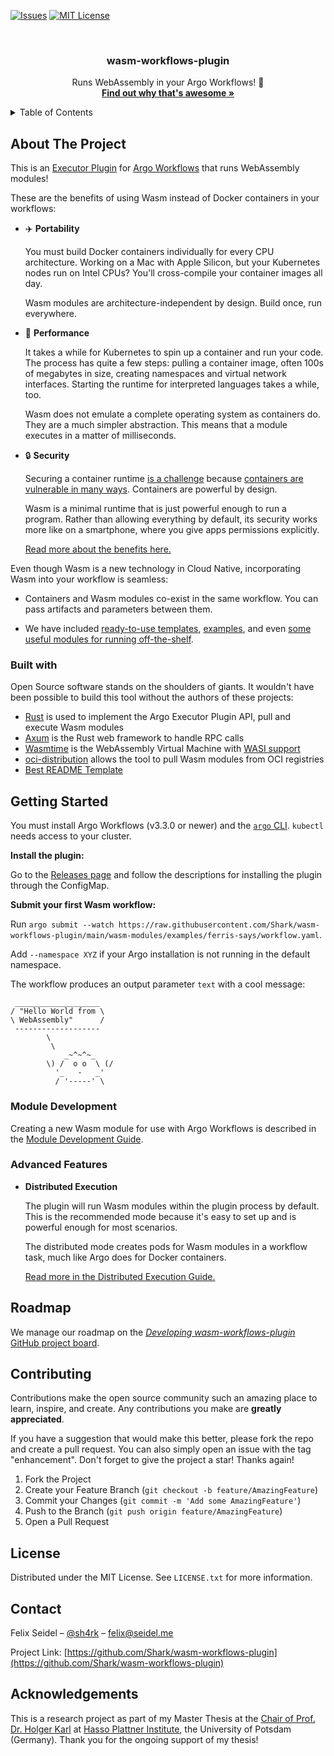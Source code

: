 [![Issues][issues-shield]][issues-url]
[![MIT License][license-shield]][license-url]

<br />
<div align="center">
  <h3 align="center">wasm-workflows-plugin</h3>

  <p align="center">
    Runs WebAssembly in your Argo Workflows! 🚀
    <br />
    <a href="https://github.com/Shark/wasm-workflows-plugin/#about-the-project"><strong>Find out why that's awesome »</strong></a>
    <!--
    <br />
    <br />
    <a href="https://github.com/Shark/wasm-workflows-plugin/doc/demo.md">View Demo</a>
    ·
    <a href="https://github.com/Shark/wasm-workflows-plugin/doc/use-cases.md">All Use Cases</a>
    -->
  </p>
</div>

<!-- TABLE OF CONTENTS -->
<details>
  <summary>Table of Contents</summary>
  <ol>
    <li>
      <a href="#about-the-project">About The Project</a>
      <ul>
        <li><a href="#built-with">Built With</a></li>
      </ul>
    </li>
    <li>
      <a href="#getting-started">Getting Started</a>
      <ul>
        <li><a href="#prerequisites">Prerequisites</a></li>
        <li><a href="#installation">Installation</a></li>
      </ul>
    </li>
    <li><a href="#usage">Usage</a></li>
    <li><a href="#roadmap">Roadmap</a></li>
    <li><a href="#contributing">Contributing</a></li>
    <li><a href="#license">License</a></li>
    <li><a href="#contact">Contact</a></li>
    <li><a href="#acknowledgments">Acknowledgments</a></li>
  </ol>
</details>

## About The Project

This is an <a href="https://github.com/argoproj/argo-workflows/blob/master/docs/executor_plugins.md">Executor Plugin</a> for <a href="https://argoproj.github.io/argo-workflows/">Argo Workflows</a> that runs WebAssembly modules!

These are the benefits of using Wasm instead of Docker containers in your workflows:

* :airplane: **Portability**

  You must build Docker containers individually for every CPU architecture. Working on a Mac with Apple Silicon, but your Kubernetes nodes run on Intel CPUs? You'll cross-compile your container images all day.

  Wasm modules are architecture-independent by design. Build once, run everywhere.

* :runner: **Performance**

  It takes a while for Kubernetes to spin up a container and run your code. The process has quite a few steps: pulling a container image, often 100s of megabytes in size, creating namespaces and virtual network interfaces. Starting the runtime for interpreted languages takes a while, too.

  Wasm does not emulate a complete operating system as containers do. They are a much simpler abstraction. This means that a module executes in a matter of milliseconds.

* :lock: **Security**

  Securing a container runtime [is a challenge](https://cheatsheetseries.owasp.org/cheatsheets/Docker_Security_Cheat_Sheet.html) because [containers are vulnerable in many ways](https://ieeexplore.ieee.org/document/8693491). Containers are powerful by design.

  Wasm is a minimal runtime that is just powerful enough to run a program. Rather than allowing everything by default, its security works more like on a smartphone, where you give apps permissions explicitly.

  [Read more about the benefits here.](doc/benefits.md)

Even though Wasm is a new technology in Cloud Native, incorporating Wasm into your workflow is seamless:

* Containers and Wasm modules co-exist in the same workflow. You can pass artifacts and parameters between them.

* We have included [ready-to-use templates](wasm-modules/templates/), [examples](wasm-modules/examples/), and even [some useful modules for running off-the-shelf](wasm-modules/contrib/).

### Built with

Open Source software stands on the shoulders of giants. It wouldn't have been possible to build this tool without the authors of these projects:

* [Rust](https://rust-lang.org) is used to implement the Argo Executor Plugin API, pull and execute Wasm modules
* [Axum](https://github.com/tokio-rs/axum) is the Rust web framework to handle RPC calls
* [Wasmtime](https://github.com/bytecodealliance/wasmtime) is the WebAssembly Virtual Machine with [WASI support](https://wasi.dev)
* [oci-distribution](https://crates.io/crates/oci-distribution) allows the tool to pull Wasm modules from OCI registries
* [Best README Template](https://github.com/othneildrew/Best-README-Template)

## Getting Started

You must install Argo Workflows (v3.3.0 or newer) and the [`argo` CLI](https://argoproj.github.io/argo-workflows/cli/). `kubectl` needs access to your cluster.

**Install the plugin:**

Go to the [Releases page](https://github.com/Shark/wasm-workflows-plugin.git) and follow the descriptions for installing the plugin through the ConfigMap.

**Submit your first Wasm workflow:**

Run `argo submit --watch https://raw.githubusercontent.com/Shark/wasm-workflows-plugin/main/wasm-modules/examples/ferris-says/workflow.yaml`.

Add `--namespace XYZ` if your Argo installation is not running in the default namespace.

The workflow produces an output parameter `text` with a cool message:

```
 ___________________
/ "Hello World from \
\ WebAssembly"      /
 -------------------
        \
         \
            _~^~^~_
        \) /  o o  \ (/
          '_   -   _'
          / '-----' \
```

### Module Development

Creating a new Wasm module for use with Argo Workflows is described in the [Module Development Guide](doc/module-development.md).

### Advanced Features

* **Distributed Execution**

  The plugin will run Wasm modules within the plugin process by default. This is the recommended mode because it's easy to set up and is powerful enough for most scenarios.

  The distributed mode creates pods for Wasm modules in a workflow task, much like Argo does for Docker containers.

  [Read more in the Distributed Execution Guide.](doc/distributed-mode.md)

## Roadmap

We manage our roadmap on the [*Developing wasm-workflows-plugin* GitHub project board](https://github.com/users/Shark/projects/1/views/1).

## Contributing

Contributions make the open source community such an amazing place to learn, inspire, and create. Any contributions you make are **greatly appreciated**.

If you have a suggestion that would make this better, please fork the repo and create a pull request. You can also simply open an issue with the tag "enhancement".
Don't forget to give the project a star! Thanks again!

1. Fork the Project
2. Create your Feature Branch (`git checkout -b feature/AmazingFeature`)
3. Commit your Changes (`git commit -m 'Add some AmazingFeature'`)
4. Push to the Branch (`git push origin feature/AmazingFeature`)
5. Open a Pull Request

## License

Distributed under the MIT License. See `LICENSE.txt` for more information.

## Contact

Felix Seidel – [@sh4rk](https://twitter.com/sh4rk) – felix@seidel.me

Project Link: [https://github.com/Shark/wasm-workflows-plugin](https://github.com/Shark/wasm-workflows-plugin)

## Acknowledgements

This is a research project as part of my Master Thesis at the [Chair of Prof. Dr. Holger Karl](https://www.hpi.de/karl/people/holger-karl.html) at [Hasso Plattner Institute](https://www.hpi.de), the University of Potsdam (Germany). Thank you for the ongoing support of my thesis!

[issues-shield]: https://img.shields.io/github/issues/Shark/wasm-workflows-plugin.svg?style=for-the-badge
[issues-url]: https://github.com/Shark/wasm-workflows-plugin/issues
[license-shield]: https://img.shields.io/github/license/Shark/wasm-workflows-plugin.svg?style=for-the-badge
[license-url]: https://github.com/Shark/wasm-workflows-plugin/blob/main/LICENSE.txt
